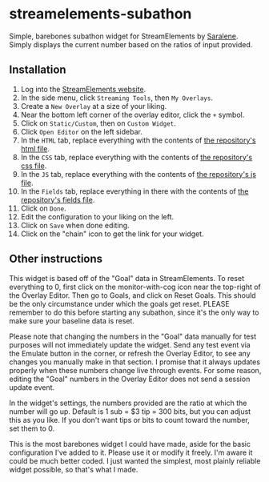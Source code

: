 # streamelements-subathon
Simple, barebones subathon widget for StreamElements by [Saralene](https://saralene.tv). Simply displays the current number based on the ratios of input provided.

## Installation
1. Log into the [StreamElements website](https://streamelements.com/).
1. In the side menu, click `Streaming Tools`, then `My Overlays`.
1. Create a `New Overlay` at a size of your liking.
1. Near the bottom left corner of the overlay editor, click the `+` symbol.
1. Click on `Static/Custom`, then on `Custom Widget`.
1. Click `Open Editor` on the left sidebar.
1. In the `HTML` tab, replace everything with the contents of [the repository's html file](https://raw.githubusercontent.com/SaraJLeen/streamelements-subathon/refs/heads/main/subathon.html).
1. In the `CSS` tab, replace everything with the contents of [the repository's css file](https://raw.githubusercontent.com/SaraJLeen/streamelements-subathon/refs/heads/main/subathon.css).
1. In the `JS` tab, replace everything with the contents of [the repository's js file](https://raw.githubusercontent.com/SaraJLeen/streamelements-subathon/refs/heads/main/subathon.js).
1. In the `Fields` tab, replace everything in there with the contents of [the repository's fields file](https://raw.githubusercontent.com/SaraJLeen/streamelements-subathon/refs/heads/main/subathon.json).
1. Click on `Done`.
1. Edit the configuration to your liking on the left.
1. Click on `Save` when done editing.
1. Click on the "chain" icon to get the link for your widget.

## Other instructions
This widget is based off of the "Goal" data in StreamElements.
To reset everything to 0, first click on the monitor-with-cog icon near the top-right of the Overlay Editor.
Then go to Goals, and click on Reset Goals.
This should be the only circumstance under which the goals get reset.
PLEASE remember to do this before starting any subathon, since it's the only way to make sure your baseline data is reset.

Please note that changing the numbers in the "Goal" data manually for test purposes will not immediately update the widget.
Send any test event via the Emulate button in the corner, or refresh the Overlay Editor, to see any changes you manually make in that section.
I promise that it always updates properly when these numbers change live through events.
For some reason, editing the "Goal" numbers in the Overlay Editor does not send a session update event.

In the widget's settings, the numbers provided are the ratio at which the number will go up.
Default is 1 sub = $3 tip = 300 bits, but you can adjust this as you like.
If you don't want tips or bits to count toward the number, set them to 0.

This is the most barebones widget I could have made, aside for the basic configuration I've added to it.
Please use it or modify it freely.
I'm aware it could be much better coded.
I just wanted the simplest, most plainly reliable widget possible, so that's what I made.